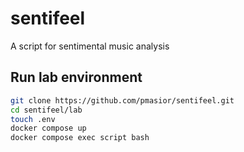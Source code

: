 # sentifeel

A script for sentimental music analysis

## Run lab environment

```bash
git clone https://github.com/pmasior/sentifeel.git
cd sentifeel/lab
touch .env
docker compose up
docker compose exec script bash
```
